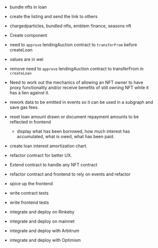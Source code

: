 - bundle nfts in loan
- create the listing and send the link to others
- chargedparticles, bundled nfts, emblem finance, seasons nft
- Create <contractCallButton /> component
- need to `approve` lendingAuction contract to `transferFrom` before createLoan
- values are in wei
- remove need to `approve` lendingAuction contract to transferFrom in `createLoan`
- Need to work out the mechanics of allowing an NFT owner to have proxy functionality and/or receive benefits of still owning NFT while it has a lien against it. 
- rework data to be emitted in events so it can be used in a subgraph and save gas fees. 
- reset loan amount drawn or document repayment amounts to be reflected in frontend
    - display what has been borrowed, how much interest has accumulated, what is owed, what has been paid.
- create loan interest amortization chart.

- refactor contract for better UX. 
- Extend contract to handle any NFT contract
- refactor contract and frontend to rely on events and refactor
- spice up the frontend
- write contract tests
- write frontend tests
- integrate and deploy on Rinkeby
- integrate and deploy on mainnet
- integrate and deploy with Arbitrum
- integrate and deploy with Optimism